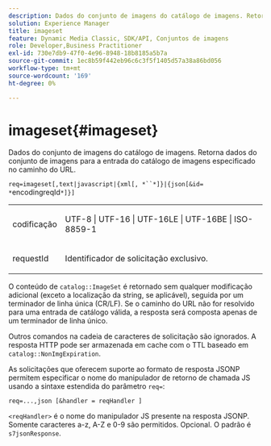 ```yaml
---
description: Dados do conjunto de imagens do catálogo de imagens. Retorna dados do conjunto de imagens para a entrada do catálogo de imagens especificado no caminho do URL.
solution: Experience Manager
title: imageset
feature: Dynamic Media Classic, SDK/API, Conjuntos de imagens
role: Developer,Business Practitioner
exl-id: 730e7db9-47f0-4e96-8948-18b8185a5b7a
source-git-commit: 1ec8b59f442eb96c6c3f5f1405d57a38a86bd056
workflow-type: tm+mt
source-wordcount: '169'
ht-degree: 0%

---
```


# imageset{#imageset}

Dados do conjunto de imagens do catálogo de imagens. Retorna dados do conjunto de imagens para a entrada do catálogo de imagens especificado no caminho do URL.

`req=imageset[,text|javascript|{xml[, *``*]}|{json[&id= *`encodingreqId`*]}]`

<table id="simpletable_86FF9E59B11D4C408F0D932D46CC2F8E"> 
 <tr class="strow"> 
  <td class="stentry"> <p><span class="codeph"><span class="varname"> codificação</span></span> </p> </td> 
  <td class="stentry"> <p><span class="codeph"> UTF-8 | UTF-16 | UTF-16LE | UTF-16BE | ISO-8859-1</span> </p></td> 
 </tr> 
 <tr class="strow"> 
  <td class="stentry"> <p><span class="codeph"><span class="varname"> requestId</span></span> </p></td> 
  <td class="stentry"> <p>Identificador de solicitação exclusivo. </p></td> 
 </tr> 
</table>

O conteúdo de `catalog::ImageSet` é retornado sem qualquer modificação adicional (exceto a localização da string, se aplicável), seguida por um terminador de linha única (CR/LF). Se o caminho do URL não for resolvido para uma entrada de catálogo válida, a resposta será composta apenas de um terminador de linha único.

Outros comandos na cadeia de caracteres de solicitação são ignorados. A resposta HTTP pode ser armazenada em cache com o TTL baseado em `catalog::NonImgExpiration`.

As solicitações que oferecem suporte ao formato de resposta JSONP permitem especificar o nome do manipulador de retorno de chamada JS usando a sintaxe estendida do parâmetro `req=`:

`req=...,json [&handler = reqHandler ]`

`<reqHandler>` é o nome do manipulador JS presente na resposta JSONP. Somente caracteres a-z, A-Z e 0-9 são permitidos. Opcional. O padrão é `s7jsonResponse`.
